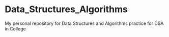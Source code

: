 # Data_Structures_Algorithms
 My personal repository for Data Structures and Algorithms practice for DSA in College

